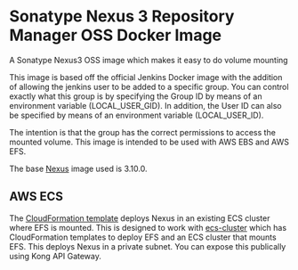 # Sonatype Nexus 3 Repository Manager OSS Docker Image
A Sonatype Nexus3 OSS image which makes it easy to do volume mounting

This image is based off the official Jenkins Docker image with the addition of allowing the jenkins user to be 
added to a specific group. You can control exactly what this group is by specifying the Group ID by means of an 
environment variable (LOCAL_USER_GID). In addition, the User ID can also be specified by means of an environment 
variable (LOCAL_USER_ID).

The intention is that the group has the correct permissions to access the mounted volume. 
This image is intended to be used with AWS EBS and AWS EFS.

The base [Nexus](https://hub.docker.com/r/sonatype/nexus3) image used is 3.10.0.

## AWS ECS ##
The [CloudFormation template](ECSNexus.yml) deploys Nexus in an existing ECS cluster where EFS is mounted. This is 
designed to work with [ecs-cluster](https://github.com/FreckleIOT/ecs-cluster) which has CloudFormation templates to
deploy EFS and an ECS cluster that mounts EFS. This deploys Nexus in a private subnet. You can expose this publically
using Kong API Gateway.
